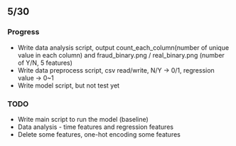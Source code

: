 ## 5/30
### Progress
- Write data analysis script, output count_each_column(number of unique value in each column) and fraud_binary.png / real_binary.png (number of Y/N, 5 features)
- Write data preprocess script, csv read/write, N/Y -> 0/1, regression value -> 0~1
- Write model script, but not test yet

### TODO
- Write main script to run the model (baseline)
- Data analysis - time features and regression features
- Delete some features, one-hot encoding some features